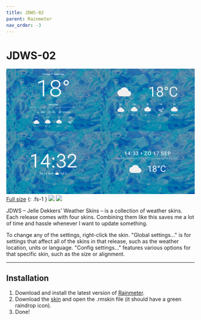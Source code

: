 ```yaml
---
title: JDWS-02
parent: Rainmeter
nav_order: -3
---
```


# JDWS-02

![](header_1500px.jpg)
[Full size](header.jpg)
{: .fs-1 }
![](https://img.shields.io/github/downloads/adriaanjelle/JDWS-02/total?style=for-the-badge&labelColor=36ade5&color=36ade5) [![](https://img.shields.io/badge/DeviantArt-FFFFFF?style=for-the-badge&logo=deviantart&logoColor=FFFFFF&color=05CC47)](https://www.deviantart.com/adriaanjelle/art/JDWS-02-Updated-2024-06-17-983723952)

JDWS – Jelle Dekkers' Weather Skins – is a collection of weather skins. Each release comes with four skins. Combining them like this saves me a lot of time and hassle whenever I want to update something.

To change any of the settings, right-click the skin. "Global settings..." is for settings that affect all of the skins in that release, such as the weather location, units or language. "Config settings..." features various options for that specific skin, such as the size or alignment.

----

## Installation

1. Download and install the latest version of [Rainmeter](https://www.rainmeter.net/).  
2. Download the [skin](https://github.com/adriaanjelle/JDWS-02/releases/latest) and open the .rmskin file (it should have a green raindrop icon).  
3. Done!
